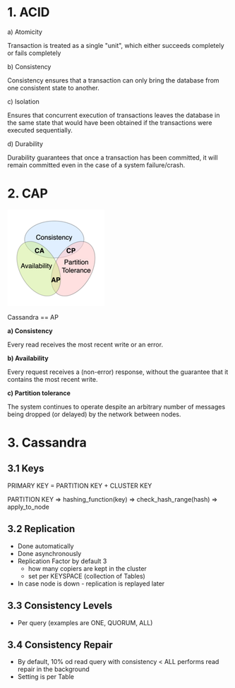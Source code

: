# 1. ACID

a) Atomicity 

Transaction is treated as a single "unit", which either succeeds completely or fails completely

b) Consistency

Consistency ensures that a transaction can only bring the database from one consistent state to another.

c) Isolation

Ensures that concurrent execution of transactions leaves the database in the same state that would have been obtained if the transactions were executed sequentially.

d) Durability

Durability guarantees that once a transaction has been committed, it will remain committed even in the case of a system failure/crash.

# 2. CAP

![img.png](images/img.png)

Cassandra == AP

**a) Consistency**

Every read receives the most recent write or an error.

**b) Availability**

Every request receives a (non-error) response, without the guarantee that it contains the most recent write.

**c) Partition tolerance**

The system continues to operate despite an arbitrary number of messages being dropped (or delayed) by the network between nodes.

# 3. Cassandra

## 3.1 Keys

PRIMARY KEY = PARTITION KEY + CLUSTER KEY

PARTITION KEY => hashing_function(key) => check_hash_range(hash) => apply_to_node

## 3.2 Replication

* Done automatically
* Done asynchronously
* Replication Factor by default 3 
  * how many copiers are kept in the cluster
  * set per KEYSPACE (collection of Tables)
* In case node is down - replication is replayed later

## 3.3 Consistency Levels

* Per query (examples are ONE, QUORUM, ALL)

## 3.4 Consistency Repair

* By default, 10% od read query with consistency < ALL performs read repair in the background
* Setting is per Table

